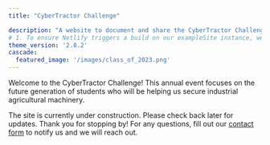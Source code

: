 ```yaml
---
title: "CyberTractor Challenge"

description: "A website to document and share the CyberTractor Challenge event with the wider cybersecurity communities"
# 1. To ensure Netlify triggers a build on our exampleSite instance, we need to change a file in the exampleSite directory.
theme_version: '2.8.2'
cascade:
  featured_image: '/images/class_of_2023.png'
---
```

Welcome to the CyberTractor Challenge! This annual event focuses on the future generation of students who will be helping us secure industrial agricultural machinery. 

The site is currently under construction. Please check back later for updates. Thank you for stopping by! For any questions, fill out our <a href="/contact">contact form</a> to notify us and we will reach out. 
